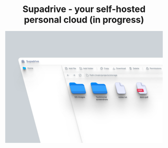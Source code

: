  <h1 align="center">Supadrive - your self-hosted personal cloud (in progress)</h1>
  <img alt="Supadrive - your personal cloud made with supabase" src="./app/preview.png">
